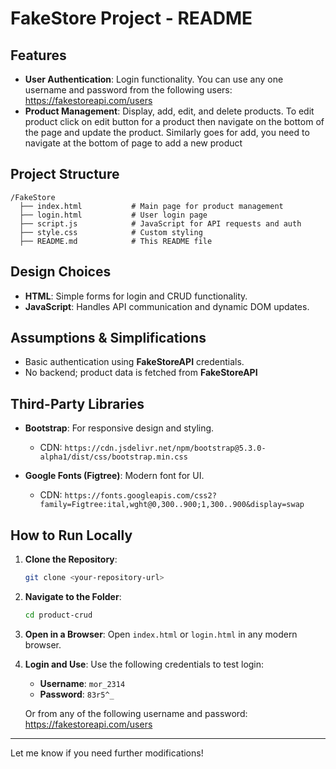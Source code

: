 # FakeStore Project - README

## Features

* **User Authentication**: Login functionality. You can use any one username and password from the following users: https://fakestoreapi.com/users
* **Product Management**: Display, add, edit, and delete products. To edit product click on edit button for a product then navigate on the bottom of the page and update the product. Similarly goes for add, you need to navigate at the bottom of page to add a new product

## Project Structure

```
/FakeStore
  ├── index.html           # Main page for product management
  ├── login.html           # User login page
  ├── script.js            # JavaScript for API requests and auth
  ├── style.css            # Custom styling
  ├── README.md            # This README file
```

## Design Choices

* **HTML**: Simple forms for login and CRUD functionality.
* **JavaScript**: Handles API communication and dynamic DOM updates.

## Assumptions & Simplifications

* Basic authentication using **FakeStoreAPI** credentials.
* No backend; product data is fetched from **FakeStoreAPI**

## Third-Party Libraries

* **Bootstrap**: For responsive design and styling.

  * CDN: `https://cdn.jsdelivr.net/npm/bootstrap@5.3.0-alpha1/dist/css/bootstrap.min.css`
* **Google Fonts (Figtree)**: Modern font for UI.

  * CDN: `https://fonts.googleapis.com/css2?family=Figtree:ital,wght@0,300..900;1,300..900&display=swap`

## How to Run Locally

1. **Clone the Repository**:

   ```bash
   git clone <your-repository-url>
   ```
2. **Navigate to the Folder**:

   ```bash
   cd product-crud
   ```
3. **Open in a Browser**:
   Open `index.html` or `login.html` in any modern browser.
4. **Login and Use**:
   Use the following credentials to test login:

   * **Username**: `mor_2314`
   * **Password**: `83r5^_`
  
   Or from any of the following username and password: https://fakestoreapi.com/users

---

Let me know if you need further modifications!


